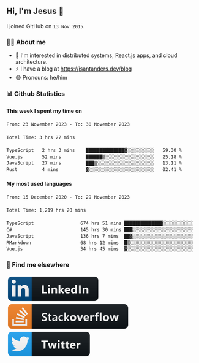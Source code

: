 ## Hi, I'm Jesus 👋

I joined GitHub on `13 Nov 2015`.

<!-- Talking about you -->

### 👨‍💻 About me

- 👦 I'm interested in distributed systems, React.js apps, and cloud architecture.
- ⚡️ I have a blog at <https://jsantanders.dev/blog>
- 😄 Pronouns: he/him

### 📊 Github Statistics

#### This week I spent my time on

<!--START_SECTION:weekly-->

```txt
From: 23 November 2023 - To: 30 November 2023

Total Time: 3 hrs 27 mins

TypeScript   2 hrs 3 mins    ██████████████▓░░░░░░░░░░   59.30 %
Vue.js       52 mins         ██████▒░░░░░░░░░░░░░░░░░░   25.18 %
JavaScript   27 mins         ███▒░░░░░░░░░░░░░░░░░░░░░   13.11 %
Rust         4 mins          ▓░░░░░░░░░░░░░░░░░░░░░░░░   02.41 %
```

<!--END_SECTION:weekly-->

#### My most used languages

<!--START_SECTION:alltime-->

```txt
From: 15 December 2020 - To: 29 November 2023

Total Time: 1,219 hrs 20 mins

TypeScript                 674 hrs 51 mins ██████████████░░░░░░░░░░░   55.35 %
C#                         145 hrs 30 mins ███░░░░░░░░░░░░░░░░░░░░░░   11.93 %
JavaScript                 136 hrs 7 mins  ██▓░░░░░░░░░░░░░░░░░░░░░░   11.16 %
RMarkdown                  68 hrs 12 mins  █▒░░░░░░░░░░░░░░░░░░░░░░░   05.59 %
Vue.js                     34 hrs 45 mins  ▓░░░░░░░░░░░░░░░░░░░░░░░░   02.85 %
```

<!--END_SECTION:alltime-->

### 📢 Find me elsewhere

<p>
  <a target="_blank" href="https://linkedin.com/in/jsantanders">
    <img src="https://github.com/jsantanders/jsantanders/blob/master/img/linkedin.svg" alt="LinkedIn" style="vertical-align:top; margin:4px">
  </a>
  
  <a target="_blank" href="https://stackoverflow.com/users/7318331/jesus-santander">
    <img src="https://github.com/jsantanders/jsantanders/blob/master/img/stackoverflow.svg" alt="StackOverflow" style="vertical-align:top; margin:4px">
  </a>
  
  <a target="_blank" href="http://twitter.com/jsantanders">
    <img src="https://github.com/jsantanders/jsantanders/blob/master/img/twitter.svg" alt="Twitter" style="vertical-align:top; margin:4px">
  </a>
</p>
